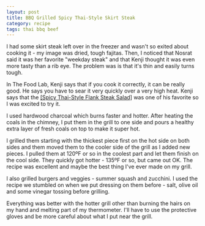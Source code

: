 ```yaml
---
layout: post
title: BBQ Grilled Spicy Thai-Style Skirt Steak
category: recipe
tags: thai bbq beef
---
```

I had some skirt steak left over in the freezer and wasn't so exited about cooking it - my image was dried, tough fajitas. Then, I noticed that Nosrat said it was her favorite "weekday steak" and that Kenji thought it was even more tasty than a rib eye. The problem was is that it's thin and easily turns tough.

In The Food Lab, Kenji says that if you cook it correctly, it can be really good. He says you have to sear it very quickly over a very high heat. Kenji says that the [[Spicy Thai-Style Flank Steak Salad]](/recipes/The-Food-Lab---Spicy-Thai-Style-Flank-Steak-Salad.html) was one of his favorite so I was excited to try it.

I used hardwood charcoal which burns faster and hotter. After heating the coals in the chimney, I put them in the grill to one side and pours a healthy extra layer of fresh coals on top to make it super hot.

I grilled them starting with the thickest piece first on the hot side on both sides and them moved them to the cooler side of the grill as I added new pieces. I pulled them at 120ºF or so in the coolest part and let them finish on the cool side. They quickly got hotter - 135ºF or so, but came out OK. The recipe was excellent and maybe the best thing I've ever made on my grill.

I also grilled burgers and veggies - summer squash and zucchini. I used the recipe we stumbled on when we put dressing on them before - salt, olive oil and some vinegar tossing before grilling.

Everything was better with the hotter grill other than burning the hairs on my hand and melting part of my thermometer. I'll have to use the protective gloves and be more careful about what I put near the grill.